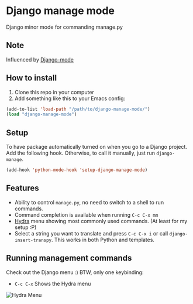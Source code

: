 # Django manage mode

Django minor mode for commanding manage.py

## Note

Influenced by [Django-mode](https://github.com/myfreeweb/django-mode)

## How to install

1. Clone this repo in your computer
2. Add something like this to your Emacs config:

```lisp
(add-to-list 'load-path "/path/to/django-manage-mode/")
(load "django-manage-mode")
```

## Setup

To have package automatically turned on when you go to a Django project. Add the following hook. Otherwise, to call it manually, just run `django-manage`.

```lisp
(add-hook 'python-mode-hook 'setup-django-manage-mode)
```

## Features
- Ability to control `manage.py`, no need to switch to a shell to run commands.
- Command completion is available when running `C-c C-x mm`
- [Hydra](https://github.com/abo-abo/hydra) menu showing most commonly used commands. (At least for my setup :P)
- Select a string you want to translate and press `C-c C-x i` or call `django-insert-transpy`. This works in both Python and templates.

## Running management commands
Check out the Django menu :)
BTW, only one keybinding:

- `C-c C-x` Shows the Hydra menu


![Hydra Menu](https://cloud.githubusercontent.com/assets/1545083/10549513/6713b7e0-73f6-11e5-9e1a-7aacf3976174.png)
